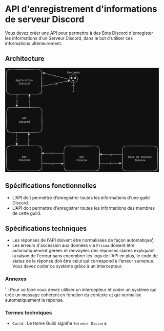 # API d'enregistrement d'informations de serveur Discord

Vous devez créer une API pour permettre à des Bots Discord d'enregister les informations d'un Serveur Discord, dans le but d'utiliser ces informations ultérieurement.

## Architecture

![](assets/schem.png)

## Spécifications fonctionnelles

- L'API doit permettre d'enregistrer toutes les informations d'une guild Discord.
- L'API doit permettre d'enregistrer toutes les informations des membres de cette guild.

## Spécifications techniques

- Les réponses de l'API doivent être normalisées de façon automatique[¹](#explain).
- Les erreurs d'accession aux données via `Prisma` doivent être automatiquement gérées et renvoyées des réponses claires expliquant la raison de l'erreur sans encombrer les logs de l'API en plus, le code de status de la réponse doit être celui qui correspond à l'erreur survenue. Vous devez coder ce système grâce à un intercepteur.

### Annexes

<a id="explain"></a>¹ : Pour ce faire vous devez utiliser un intercepteur et coder un système qui crée un message cohérent en fonction du contexte et qui normalise automatiquement la réponse.

### Termes techniques

- `Guild` : Le terme Guild signifie `Serveur Discord`.